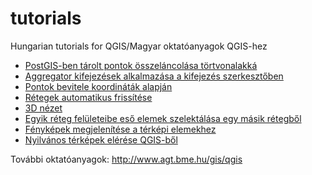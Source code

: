 # tutorials
Hungarian tutorials for QGIS/Magyar oktatóanyagok QGIS-hez

* [PostGIS-ben tárolt pontok összeláncolása törtvonalakká](docs/pg_pontok.rst)
* [Aggregator kifejezések alkalmazása a kifejezés szerkesztőben](docs/aggregator.rst)
* [Pontok bevitele koordináták alapján](docs/koordinata_bevitel.rst)
* [Rétegek automatikus frissítése](docs/reteg_frissites.rst)
* [3D nézet](docs/3dview.rst)
* [Egyik réteg felületeibe eső elemek szelektálása egy másik rétegből](docs/kivalaszt.rst)
* [Fényképek megjelenítése a térképi elemekhez](docs/foto.rst)
* [Nyilvános térképek elérése QGIS-ből](docs/wms_szolg.rst)

További oktatóanyagok:
http://www.agt.bme.hu/gis/qgis
